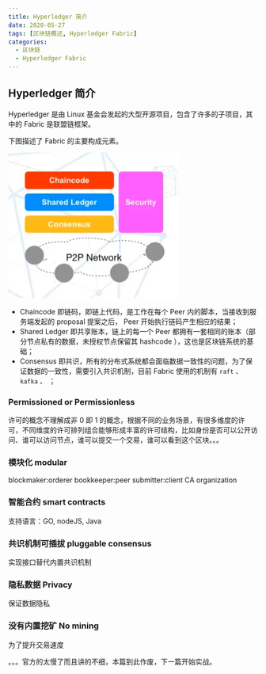 ```yaml
---
title: Hyperledger 简介
date: 2020-05-27
tags: [区块链概述, Hyperledger Fabric]
categories:
  - 区块链
  - Hyperledger Fabric
---
```


## Hyperledger 简介

Hyperledger 是由 Linux 基金会发起的大型开源项目，包含了许多的子项目，其中的 Fabric 是联盟链框架。

下图描述了 Fabric 的主要构成元素。

![picture 28](../../../../assets/%E5%8C%BA%E5%9D%97%E9%93%BE/HyperLedger%20Fabric%201.4%E6%A6%82%E8%BF%B0/32790cf3b7c91c39b3d5e705884baf3078f5af0a95b61550ed9101461edffb45.png)

- Chaincode 即链码，即链上代码，是工作在每个 Peer 内的脚本，当接收到服务端发起的 proposal 提案之后， Peer 开始执行链码产生相应的结果；
- Shared Ledger 即共享账本，链上的每一个 Peer 都拥有一套相同的账本（部分节点私有的数据，未授权节点保留其 hashcode ），这也是区块链系统的基础；
- Consensus 即共识，所有的分布式系统都会面临数据一致性的问题，为了保证数据的一致性，需要引入共识机制，目前 Fabric 使用的机制有 `raft` 、 `kafka` 、 ；

### Permissioned or Permissionless

许可的概念不理解成非 0 即 1 的概念，根据不同的业务场景，有很多维度的许可，不同维度的许可排列组合能够形成丰富的许可结构，比如身份是否可以公开访问、谁可以访问节点，谁可以提交一个交易，谁可以看到这个区块。。。

### 模块化 modular

blockmaker:orderer
bookkeeper:peer
submitter:client
CA
organization

### 智能合约 smart contracts

支持语言：GO, nodeJS, Java

### 共识机制可插拔 pluggable consensus

实现接口替代内置共识机制

### 隐私数据 Privacy

保证数据隐私

### 没有内置挖矿 No mining

为了提升交易速度

。。。官方的太慢了而且讲的不细，本篇到此作废，下一篇开始实战。
